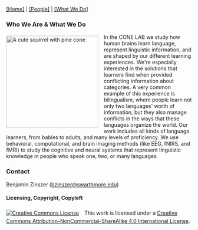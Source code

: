 [\[Home\]](index.html) | [\[People\]](people.html) | [\[What We Do\]](research.html)

### Who We Are & What We Do
<img align="left" src="https://avatars2.githubusercontent.com/u/68130892" alt="A cute squirrel with pine cone" style="margin: 5px 15px 5px 0px; width:250px;">
  In the CONE LAB we study how human brains learn language, represent linguistic information, and are shaped by our different learning experiences. 
  We're especially interested in the solutions that learners find when provided conflicting information about categories. A very common example of 
  this experience is bilingualism, where people learn not only two languages' worth of information, but they also manage conflicts in the ways that 
  these languages organize the world. Our work includes all kinds of language learners, from babies to adults, and many levels of proficiency. We use 
  behavioral, computational, and brain imaging methods (like EEG, fNIRS, and fMRI) to study the cognitive and neural systems that represent 
  linguistic knowledge in people who speak one, two, or many languages.

### Contact
Benjamin Zinszer (bzinszer@swarthmore.edu)

#### Licensing, Copyright, Copyleft
<a rel="license" href="http://creativecommons.org/licenses/by-nc-sa/4.0/"><img alt="Creative Commons License" style="margin: 5px 15px 5px 0px; border-width:0" src="https://i.creativecommons.org/l/by-nc-sa/4.0/80x15.png" /></a>This work is licensed under a <a rel="license" href="http://creativecommons.org/licenses/by-nc-sa/4.0/">Creative Commons Attribution-NonCommercial-ShareAlike 4.0 International License</a>.
